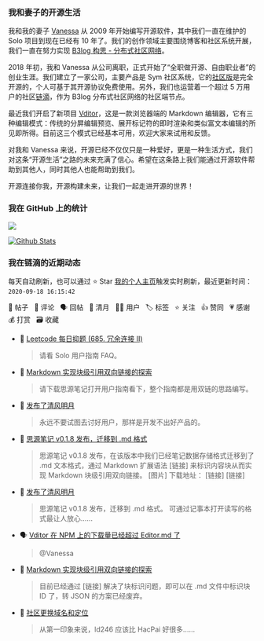 ### 我和妻子的开源生活

我和我的妻子 [Vanessa](https://github.com/Vanessa219) 从 2009 年开始编写开源软件，其中我们一直在维护的 Solo 项目到现在已经有 10 年了。我们的创作领域主要围绕博客和社区系统开展，我们一直在努力实现 [B3log 构思 - 分布式社区网络](https://hacpai.com/article/1546941897596)。

2018 年初，我和 Vanessa 从公司离职，正式开始了“全职做开源、自由职业者”的创业生涯。我们建立了一家公司，主要产品是 Sym 社区系统，它的[社区版](https://github.com/88250/symphony)是完全开源的，个人可基于其开源协议免费使用。另外，我们也运营着一个超过 5 万用户的社区[链滴](https://hacpai.com)，作为 B3log 分布式社区网络的社区端节点。

最近我们开启了新项目 [Vditor](https://github.com/Vanessa219/vditor)，这是一款浏览器端的 Markdown 编辑器，它有三种编辑模式：传统的分屏编辑预览、展开标记符的即时渲染和类似富文本编辑的所见即所得。目前这三个模式已经基本可用，欢迎大家来试用和反馈。

对我和 Vanessa 来说，开源已经不仅仅只是一种爱好，更是一种生活方式，我们对这条“开源生活”之路的未来充满了信心。希望在这条路上我们能通过开源软件帮助到其他人，同时其他人也能帮助到我们。

开源连接你我，开源构建未来，让我们一起走进开源的世界！

### 我在 GitHub 上的统计

<a title="Hits" target="_blank" href="https://github.com/88250/88250"><img src="https://hits.b3log.org/88250/88250.svg"></a>

[![Github Stats](https://github-readme-stats.vercel.app/api?username=88250&show_icons=true)](https://github.com/88250)

<!--events start -->

### 我在链滴的近期动态

每天自动刷新，也可以通过 ⭐️ Star [我的个人主页](https://github.com/88250/88250)触发实时刷新，最近更新时间：`2020-09-18 16:15:42`

📝 帖子 &nbsp; 💬 评论 &nbsp; 🗣 回帖 &nbsp; 🌙 清月 &nbsp; 👨‍💻 用户 &nbsp; 🏷️ 标签 &nbsp; ⭐️ 关注 &nbsp; 👍 赞同 &nbsp; 💗 感谢 &nbsp; 💰 打赏 &nbsp; 🗃 收藏

* 💬 [Leetcode 每日抑题 (685. 冗余连接 II)](https://ld246.com/article/1600324960121/comment/1600326890140#comments)

  > 请看 Solo 用户指南 FAQ。
* 💬 [Markdown 实现块级引用双向链接的探索](https://ld246.com/article/1597226949061/comment/1600320154056#comments)

  > 请下载思源笔记打开用户指南看下，整个指南都是用双链的思路编写。
* 🌙 [发布了清风明月](https://ld246.com/member/88250/breezemoons/1600250812835)

  > 永远不要试图去讨好用户，那样是开发不出好产品的。
* 📝 [思源笔记 v0.1.8 发布，迁移到 .md 格式](https://ld246.com/article/1600215080808)

  > 思源笔记 v0.1.8 发布，在该版本中我们已经笔记数据存储格式迁移到了 .md 文本格式，通过 Markdown 扩展语法 [链接] 来标识内容块从而实现 Markdown 块级引用双向链接。 [图片] 下载地址： [链接] [链接]
* 🌙 [发布了清风明月](https://ld246.com/member/88250/breezemoons/1600187691233)

  > 思源笔记 v0.1.8 发布，迁移到 .md 格式。 可通过记事本打开读写的格式最让人放心……
* 🗣 [Vditor 在 NPM 上的下载量已经超过 Editor.md 了](https://ld246.com/article/1587009097498/comment/1600183888735#comments)

  > @Vanessa
* 💬 [Markdown 实现块级引用双向链接的探索](https://ld246.com/article/1597226949061/comment/1600165088090#comments)

  > 目前已经通过 [链接] 解决了块标识问题，即可以在 .md 文件中标识块 ID 了，转 JSON 的方案已经废弃。
* 💬 [社区更换域名和定位](https://ld246.com/article/1599662780208/comment/1600138913586#comments)

  > 从第一印象来说，ld246 应该比 HacPai 好很多……


<!--events end -->

